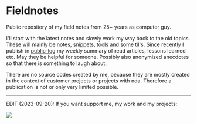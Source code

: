 # Fieldnotes
Public repository of my field notes from 25+ years as computer guy.

I'll start with the latest notes and slowly work my way back to the old topics. These will mainly be notes, snippets, tools and some til's. Since recently I publish in [public-log](https://github.com/vbd/Fieldnotes/tree/main/public-log) my weekly summary of read articles, lessons learned etc. May they be helpful for someone.
Possibly also anonymized anecdotes so that there is something to laugh about.

There are no source codes created by me, because they are mostly created in the context of customer projects or projects with nda. Therefore a publication is not or only very limited possible.

---

EDIT (2023-09-20): If you want support me, my work and my projects:

<a href="https://www.buymeacoffee.com/vbduetsch"><img src="https://img.buymeacoffee.com/button-api/?text=Buy me a book&emoji=📖&slug=vbduetsch&button_colour=5F7FFF&font_colour=ffffff&font_family=Lato&outline_colour=000000&coffee_colour=FFDD00" /></a>

